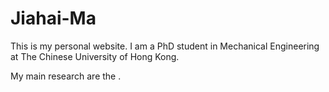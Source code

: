 # Jiahai-Ma

This is my personal website. I am a PhD student in Mechanical Engineering at The Chinese University of Hong Kong. 

My main research are the .
